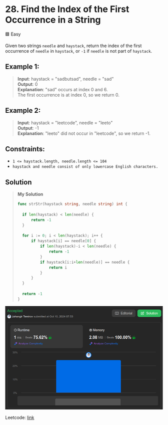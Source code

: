 # 28. Find the Index of the First Occurrence in a String
🟩 Easy

Given two strings `needle` and `haystack`, return the index of the first occurrence of `needle` in `haystack`, or `-1` if `needle` is not part of `haystack`.

## Example 1:

> **Input**: haystack = "sadbutsad", needle = "sad" \
> **Output**: 0 \
> **Explanation**: "sad" occurs at index 0 and 6. \
The first occurrence is at index 0, so we return 0.

## Example 2:

> **Input**: haystack = "leetcode", needle = "leeto" \
> **Output**: -1 \
> **Explanation**: "leeto" did not occur in "leetcode", so we return -1.
 

## Constraints:

* `1 <= haystack.length, needle.length <= 104`
* `haystack and needle consist of only lowercase English characters.`

## Solution
> **My Solution**
> ```go
> func strStr(haystack string, needle string) int {
> 
> 	if len(haystack) < len(needle) {
> 		return -1
> 	}
> 
> 	for i := 0; i < len(haystack); i++ {
> 		if haystack[i] == needle[0] {
> 			if len(haystack)-i < len(needle) {
> 				return -1
> 			}
> 			if haystack[i:i+len(needle)] == needle {
> 				return i
> 			}
> 		}
> 	}
> 
> 	return -1
> }
> ```

![result](28.png)

Leetcode: [link](https://leetcode.com/problems/find-the-index-of-the-first-occurrence-in-a-string/description/)